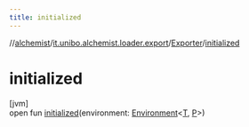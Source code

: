 ```yaml
---
title: initialized
---
```

//[alchemist](../../../index.html)/[it.unibo.alchemist.loader.export](../index.html)/[Exporter](index.html)/[initialized](initialized.html)



# initialized



[jvm]\
open fun [initialized](initialized.html)(environment: [Environment](../../it.unibo.alchemist.model.interfaces/-environment/index.html)<[T](../../it.unibo.alchemist.loader.deployments/-deployment/get-associated-linking-rule.html), [P](../../it.unibo.alchemist.loader.shapes/-circle/index.html)>)




